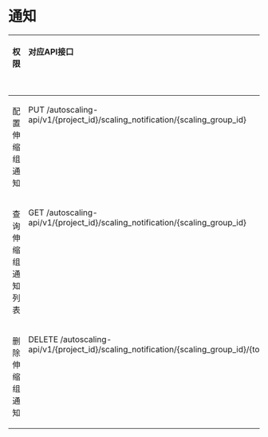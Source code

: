 # 通知<a name="as_07_0209"></a>

<a name="table39379258126"></a>
<table><thead align="left"><tr id="row893811258129"><th class="cellrowborder" valign="top" width="11.559999999999999%" id="mcps1.1.6.1.1"><p id="p712704513247"><a name="p712704513247"></a><a name="p712704513247"></a>权限</p>
</th>
<th class="cellrowborder" valign="top" width="48.16%" id="mcps1.1.6.1.2"><p id="p5287165017912"><a name="p5287165017912"></a><a name="p5287165017912"></a>对应API接口</p>
</th>
<th class="cellrowborder" valign="top" width="14.23%" id="mcps1.1.6.1.3"><p id="p17522185717013"><a name="p17522185717013"></a><a name="p17522185717013"></a>授权项</p>
</th>
<th class="cellrowborder" valign="top" width="11.87%" id="mcps1.1.6.1.4"><p id="p1820911553480"><a name="p1820911553480"></a><a name="p1820911553480"></a>IAM项目</p>
<p id="p14209185534811"><a name="p14209185534811"></a><a name="p14209185534811"></a>(Project)</p>
</th>
<th class="cellrowborder" valign="top" width="14.180000000000001%" id="mcps1.1.6.1.5"><p id="p920917552480"><a name="p920917552480"></a><a name="p920917552480"></a>企业项目</p>
<p id="p1320935511488"><a name="p1320935511488"></a><a name="p1320935511488"></a>(Enterprise Project)</p>
</th>
</tr>
</thead>
<tbody><tr id="row209382258123"><td class="cellrowborder" valign="top" width="11.559999999999999%" headers="mcps1.1.6.1.1 "><p id="p11271945122413"><a name="p11271945122413"></a><a name="p11271945122413"></a>配置伸缩组通知</p>
</td>
<td class="cellrowborder" valign="top" width="48.16%" headers="mcps1.1.6.1.2 "><p id="p159382025181219"><a name="p159382025181219"></a><a name="p159382025181219"></a>PUT /autoscaling-api/v1/{project_id}/scaling_notification/{scaling_group_id}</p>
</td>
<td class="cellrowborder" valign="top" width="14.23%" headers="mcps1.1.6.1.3 "><p id="p1693817257129"><a name="p1693817257129"></a><a name="p1693817257129"></a>as:notifications:set</p>
</td>
<td class="cellrowborder" valign="top" width="11.87%" headers="mcps1.1.6.1.4 "><p id="p936118804910"><a name="p936118804910"></a><a name="p936118804910"></a>√</p>
</td>
<td class="cellrowborder" valign="top" width="14.180000000000001%" headers="mcps1.1.6.1.5 "><p id="p728811916449"><a name="p728811916449"></a><a name="p728811916449"></a>√</p>
</td>
</tr>
<tr id="row5938825141213"><td class="cellrowborder" valign="top" width="11.559999999999999%" headers="mcps1.1.6.1.1 "><p id="p2012764592416"><a name="p2012764592416"></a><a name="p2012764592416"></a>查询伸缩组通知列表</p>
</td>
<td class="cellrowborder" valign="top" width="48.16%" headers="mcps1.1.6.1.2 "><p id="p15938525101212"><a name="p15938525101212"></a><a name="p15938525101212"></a>GET /autoscaling-api/v1/{project_id}/scaling_notification/{scaling_group_id}</p>
</td>
<td class="cellrowborder" valign="top" width="14.23%" headers="mcps1.1.6.1.3 "><p id="p1493813257124"><a name="p1493813257124"></a><a name="p1493813257124"></a>as:notifications:list</p>
</td>
<td class="cellrowborder" valign="top" width="11.87%" headers="mcps1.1.6.1.4 "><p id="p1381159135710"><a name="p1381159135710"></a><a name="p1381159135710"></a>√</p>
</td>
<td class="cellrowborder" valign="top" width="14.180000000000001%" headers="mcps1.1.6.1.5 "><p id="p0381159135712"><a name="p0381159135712"></a><a name="p0381159135712"></a>√</p>
</td>
</tr>
<tr id="row29381525131212"><td class="cellrowborder" valign="top" width="11.559999999999999%" headers="mcps1.1.6.1.1 "><p id="p11127144519240"><a name="p11127144519240"></a><a name="p11127144519240"></a>删除伸缩组通知</p>
</td>
<td class="cellrowborder" valign="top" width="48.16%" headers="mcps1.1.6.1.2 "><p id="p193992513121"><a name="p193992513121"></a><a name="p193992513121"></a>DELETE /autoscaling-api/v1/{project_id}/scaling_notification/{scaling_group_id}/{topic_urn}</p>
</td>
<td class="cellrowborder" valign="top" width="14.23%" headers="mcps1.1.6.1.3 "><p id="p1493919252128"><a name="p1493919252128"></a><a name="p1493919252128"></a>as:notifications:delete</p>
</td>
<td class="cellrowborder" valign="top" width="11.87%" headers="mcps1.1.6.1.4 "><p id="p25255162009"><a name="p25255162009"></a><a name="p25255162009"></a>√</p>
</td>
<td class="cellrowborder" valign="top" width="14.180000000000001%" headers="mcps1.1.6.1.5 "><p id="p13525816609"><a name="p13525816609"></a><a name="p13525816609"></a>√</p>
</td>
</tr>
</tbody>
</table>

